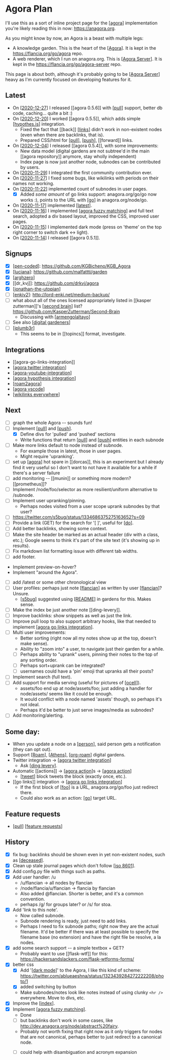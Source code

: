 # Agora Plan

I'll use this as a sort of inline project page for the [[agora]] implementation you're likely reading this in now: <https://anagora.org>.

As you might know by now, an Agora is a beast with multiple legs:

 - A knowledge garden. This is the heart of the [[Agora]]. It is kept in the <https://flancia.org/go/agora> repo.
 - A web renderer, which I run on anagora.org. This is [[Agora Server]]. It is kept in the <https://flancia.org/go/agora-server> repo.

This page is about both, although it's probably going to be [[Agora Server]] heavy as I'm currently focused on developing features for it.

## Latest
- On [[2020-12-27]] I released [[agora 0.5.6]] with [[pull]] support, better db code, caching... quite a bit :)
- On [[2020-12-20]] I worked [[agora 0.5.5]], which adds simple [[hypothes.is]] integration.
  - Fixed the fact that [[back]] [[links]] didn't work in non-existent nodes (even when there are backlinks, that is).
  - Prepared CSS/html for [[pull]], [[push]], [[forward]] links.
- On [[2020-12-04]] I released [[agora 0.5.4]], with some improvements:
  - New data model (digital gardens are not subtree'd in the main [[agora repository]] anymore, stay wholly independent)
  - Index page is now just another node, subnodes can be contributed by users.
- On [[2020-11-29]] I integrated the first community contribution ever.
- On [[2020-11-27]] I fixed some bugs, like wikilinks with periods on their names not working.
- On [[2020-11-22]] implemented count of subnodes in user pages.
  - [x] Added *some amount* of go links support: anagora.org/go/go now works :), points to the URL with [[go]] in anagora.org/node/go.
- On [[2020-11-17]] implemented [[latest]].
- On [[2020-11-16]] I implemented [[agora fuzzy matching]] and full text search, adopted a div based layout, improved the CSS, improved user pages.
- On [[2020-11-15]] I implemented dark mode (press on 'theme' on the top right corner to switch dark <-> light).
- On [[2020-11-14]] I released [[agora 0.5.1]].

## Signups
- [x] [[pen-coded]]: https://github.com/KGBicheno/KGB_Agora
- [x] [[luciana]]: https://github.com/malfattti/garden
- [x] [[arghzero]]
- [x] [[dr_kvj]]: https://github.com/drkvj/agora
- [x] [[jonathan-the-utopian]]
- [ ] [[enkiv2]]: http://lord-enki.net/medium-backup/
- [ ] what about all of the ones licensed appropriately listed in [[kasper zutterman]]'s [[second brain]] list? https://github.com/KasperZutterman/Second-Brain
  - Discussing with [[armengolaltayo]]
- [ ] See also [[digital gardeners]]
- [ ] [[iplumb3r]]
  - This seems to be in [[topincs]] format, investigate.

## Integrations
- [[agora-go-links-integration]]
- [[agora twitter integration]]
- [[agora-youtube-integration]]
- [[agora hypothesis integration]]
- [[roam2agora]]
- [[agora vscode]]
- [[wikilinks everywhere]]

## Next
- [ ] graph the whole Agora -- sounds fun!
- [ ] Implement [[pull]] and [[push]].
  - [x] Define divs for 'pulled' and 'pushed' sections
  - Write functions that return [[pull]] and [[push]] entities in each subnode
- [ ] Make more links default to node instead of subnode.
  - For example those in latest, those in user pages.
  - Might require 'upranking'.
- [ ] set up [[agora]] hot spare in [[dorcas]], this is an experiment but I already find it very useful so I don't want to not have it available for a while if there's a server failure
- [ ] add monitoring -- [[munin]] or something more modern? [[prometheus]]?
- [ ] Implement /node/foo/selector as more resilient/uniform alternative to /subnode.
- [ ] Implement user upranking/pinning.
  - Perhaps nodes visited from a user scope uprank subnodes by that user?
- [ ] https://twitter.com/s5bug/status/1334686375275163652?s=09
- [ ] Provide a link (GET) for the search for '\[ \]', useful for [[do]].
- [ ] Add better backlinks, showing some context.
- [ ] Make the site header be marked as an actual header (div with a class, etc.); Google seems to think it's part of the site text (it's showing up in results).
- [ ] Fix markdown list formatting issue with different tab widths.
- [ ] add footer.
- Implement preview-on-hover?
- Implement "around the Agora".
- [ ] add /latest or some other chronological view
- [ ] User profiles: perhaps just note [[flancian]] as written by user [[flancian]]? Unsure.
  - [[s5bug]] suggested using [[README]] in gardens for this. Makes sense.
- [ ] Make the index be just another note [[ding-levery]].
- [ ] Improve backlinks: show snippets as well as just the link.
- [ ] Improve pull loop to also support arbitrary hooks, like that needed to implement [[agora go links integration]].
- [ ] Multi user improvements:
  - Better sorting (right now all my notes show up at the top, doesn't make sense).
  - Ability to "zoom into" a user, to navigate just their garden for a while.
  - [ ] Perhaps ability to "uprank" users, pinning their notes to the top of any sorting order.
  - [ ] Perhaps sort+uprank can be integrated?
  - [ ] usernames could have a 'pin' emoji that upranks all their posts?
- [ ] Implement search (full text).
- [ ] Add support for media serving (useful for pictures of [[ocell]]).
  - assets/foo end up at node/assets/foo; just adding a handler for node/assets/ seems like it could be enough.
  - It would conflict with a node named 'assets' though, so perhaps it's not ideal.
  - Perhaps it'd be better to just serve images/media as subnodes?
- [ ] Add monitoring/alerting.

## Some day:
- When you update a node on a [[person]], said person gets a notification (they can opt out).
- Support [[Roam]], [[Athens]], [[org-roam]] digital gardens.
- Twitter integration -> [[agora twitter integration]]
   - Ask [[ding levery]].
- Automatic [[actions]] -> [[agora action]]s -> [[agora action]]
  - [[tweet]] block tweets the block (exactly once, etc.).
- [[go links]] integration -> [[agora go links integration]]
  - If the first block of [[foo]] is a URL, anagora.org/go/foo just redirect there.
  - Could also work as an action: [[go]] target URL.

## Feature requests

- [[pull]] [[feature requests]]

## History
- [x] fix bug: backlinks should be shown even in yet non-existent nodes, such as [[deceased]].
- [x] Clean up stale journal pages which don't follow [[iso 8601]].
- [x] Add config.py file with things such as paths.
- [x] Add user handler: /u
  - /u/flancian -> all nodes by flancian
  - /node/flancia/u/flancian -> flancia by flancian
  - Also added @flancian. Shorter is better, and it's a common convention.
  - perhaps /g/ for groups later? or /s/ for stoa.
- [x] Add 'link to this note'.
  - Now called subnode.
  - Subnode rendering is ready, just need to add links.
  - Perhaps I need to fix subnode paths; right now they are the actual filename. It'd be better if there was at least possible to specify the filename base (no extension) and have the right file be resolve, a la nodes.
- [x] add some search support -- a simple textbox + GET?
  - Probably want to use [[flask-wtf]] for this: https://hackersandslackers.com/flask-wtforms-forms/
- [x] better css
  - [x] Add '[[dark mode]]' to the Agora, I like this kind of scheme: https://twitter.com/ablueaeshna/status/1323439284272222208/photo/1
  - [x] added switching by button
  - Make subnodes/notes look like notes instead of using clunky ```<hr />``` everywhere. Move to divs, etc.
- [x] Improve the [[index]].
- [x] Implement [[agora fuzzy matching]].
  - Done
  - [ ] but backlinks don't work in some cases, like <http://dev.anagora.org/node/abstract%20fairy>.
  - Probably not worth fixing that right now as it only triggers for nodes that are not canonical, perhaps better to just redirect to a canonical node.
  - [ ] could help with disambiguation and acronym expansion


[//begin]: # "Autogenerated link references for markdown compatibility"
[agora]: agora "Agora"
[Agora Server]: agora-server "Agora Server"
[2020-12-27]: journal/2020-12-27 "2020-12-27"
[pull]: pull "Pull"
[2020-12-20]: journal/2020-12-20 "2020-12-20"
[hypothes.is]: hypothes.is "hypothes.is"
[links]: links "Links"
[push]: push "Push"
[2020-12-04]: journal/2020-12-04 "2020-12-04"
[2020-11-29]: journal/2020-11-29 "2020-11-29"
[2020-11-27]: journal/2020-11-27 "2020-11-27"
[2020-11-22]: journal/2020-11-22 "2020-11-22"
[go]: go "Go"
[2020-11-17]: journal/2020-11-17 "2020-11-17"
[latest]: latest "Latest"
[2020-11-16]: journal/2020-11-16 "2020-11-16"
[agora fuzzy matching]: agora-fuzzy-matching "Agora Fuzzy Matching"
[2020-11-15]: journal/2020-11-15 "2020-11-15"
[2020-11-14]: journal/2020-11-14 "2020-11-14"
[pen-coded]: pen-coded "Pen Coded"
[luciana]: luciana "Luciana"
[arghzero]: arghzero "Arghzero"
[jonathan-the-utopian]: jonathan-the-utopian "Jonathan the Utopian"
[enkiv2]: enkiv2 "Enkiv2"
[second brain]: second-brain "Second Brain"
[armengolaltayo]: armengolaltayo "Armengolaltayo"
[digital gardeners]: digital-gardeners "Digital Gardeners"
[iplumb3r]: iplumb3r "Iplumb3r"
[agora go links integration]: agora-go-links-integration "Agora Go Links Integration"
[agora twitter integration]: agora-twitter-integration "Agora Twitter Integration"
[agora-youtube-integration]: agora-youtube-integration "Agora Youtube Integration"
[agora hypothesis integration]: agora-hypothesis-integration "Agora Hypothesis Integration"
[roam2agora]: roam2agora "Roam2agora"
[agora vscode]: agora-vscode "Agora Vscode"
[wikilinks everywhere]: wikilinks-everywhere "Wikilinks Everywhere"
[do]: do "Do"
[flancian]: flancian "Flancian"
[s5bug]: s5bug "S5bug"
[README]: README "Flancian's digital garden"
[ding levery]: ding-levery "Ding Levery"
[ocell]: ocell "Ocell"
[person]: person "Person"
[Roam]: roam "Roam"
[Athens]: athens "Athens"
[org-roam]: org-roam "Org Roam"
[agora action]: agora-action "Agora Action"
[tweet]: tweet "Tweet"
[foo]: foo "Foo"
[feature requests]: feature-requests "Feature Requests"
[deceased]: deceased "Deceased"
[iso 8601]: iso-8601 "Iso 8601"
[dark mode]: dark-mode "Dark Mode"
[index]: index "index"
[//end]: # "Autogenerated link references"